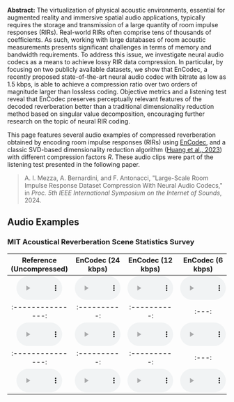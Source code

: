 __Abstract:__ The virtualization of physical acoustic environments, essential for augmented reality and immersive spatial audio applications, typically requires the storage and transmission of a large quantity of room impulse responses (RIRs). Real-world RIRs often comprise tens of thousands of coefficients. As such, working with large databases of room acoustic measurements presents significant challenges in terms of memory and bandwidth requirements. To address this issue, we investigate neural audio codecs as a means to achieve lossy RIR data compression. In particular, by focusing on two publicly available datasets, we show that EnCodec, a recently proposed state-of-the-art neural audio codec with bitrate as low as 1.5 kbps, is able to achieve a compression ratio over two orders of magnitude larger than lossless coding. Objective metrics and a listening test reveal that EnCodec preserves perceptually relevant features of the decoded reverberation better than a traditional dimensionality reduction method based on singular value decomposition, encouraging further research on the topic of neural RIR coding. 

This page features several audio examples of compressed reverberation obtained by encoding room impulse responses (RIRs) using [EnCodec](https://github.com/facebookresearch/encodec), and a classic SVD-based dimensionality reduction algorithm ([Huang et al., 2023](https://doi.org/10.1109/LSP.2023.3306619)) with different compression factors _R_.
These audio clips were part of the listening test presented in the following paper.

> A. I. Mezza, A. Bernardini, and F. Antonacci, "Large-Scale Room Impulse Response Dataset Compression With Neural Audio Codecs," in *Proc. 5th IEEE International Symposium on the Internet of Sounds*, 2024.

## Audio Examples

### MIT Acoustical Reverberation Scene Statistics Survey
| Reference (Uncompressed) | EnCodec (24 kbps) | EnCodec (12 kbps) | EnCodec (6 kbps) | EnCodec (3 kbps) | EnCodec (1.5 kbps) |  SVD (R=16)  | SVD (R=8) | SVD (R=4) |
| :---------------: | :----------: | :----------: | :---: | :----: | :----: | :---: | :-----: | :------------: |
| <audio controls  preload="auto" style="width: 105px"><source src="audio/reference/p300-reference.wav" type="audio/mpeg">Your browser does not support the audio element.</audio> | <audio controls  preload="auto" style="width: 105px"><source src="audio/encodec/p300-24kbps.wav" type="audio/mpeg">Your browser does not support the audio element.</audio> | <audio controls  preload="auto" style="width: 105px"><source src="audio/encodec/p300-12kbps.wav" type="audio/mpeg">Your browser does not support the audio element.</audio> | <audio controls  preload="auto" style="width: 105px"><source src="audio/encodec/p300-6kbps.wav" type="audio/mpeg">Your browser does not support the audio element.</audio> | <audio controls  preload="auto" style="width: 105px"><source src="audio/encodec/p300-3kbps.wav" type="audio/mpeg">Your browser does not support the audio element.</audio>| <audio controls  preload="auto" style="width: 105px"><source src="audio/encodec/p300-1.5kbps.wav" type="audio/mpeg">Your browser does not support the audio element.</audio>|  <audio controls  preload="auto" style="width: 105px"><source src="audio/svd/p300-R=16.wav" type="audio/mpeg">Your browser does not support the audio element.</audio>| <audio controls  preload="auto" style="width: 105px"><source src="audio/svd/p300-R=8.wav" type="audio/mpeg">Your browser does not support the audio element.</audio>| <audio controls  preload="auto" style="width: 105px"><source src="audio/svd/p300-R=4.wav" type="audio/mpeg">Your browser does not support the audio element.</audio>|
| :---------------: | :----------: | :----------: | :---: | :----: | :----: | :---: | :-----: | :------------: |
| <audio controls  preload="auto" style="width: 105px"><source src="audio/reference/p227-reference.wav" type="audio/mpeg">Your browser does not support the audio element.</audio> | <audio controls  preload="auto" style="width: 105px"><source src="audio/encodec/p227-24kbps.wav" type="audio/mpeg">Your browser does not support the audio element.</audio> | <audio controls  preload="auto" style="width: 105px"><source src="audio/encodec/p227-12kbps.wav" type="audio/mpeg">Your browser does not support the audio element.</audio> | <audio controls  preload="auto" style="width: 105px"><source src="audio/encodec/p227-6kbps.wav" type="audio/mpeg">Your browser does not support the audio element.</audio> | <audio controls  preload="auto" style="width: 105px"><source src="audio/encodec/p2273kbps.wav" type="audio/mpeg">Your browser does not support the audio element.</audio>| <audio controls  preload="auto" style="width: 105px"><source src="audio/encodec/p227-1.5kbps.wav" type="audio/mpeg">Your browser does not support the audio element.</audio>|  <audio controls  preload="auto" style="width: 105px"><source src="audio/svd/p227-R=16.wav" type="audio/mpeg">Your browser does not support the audio element.</audio>| <audio controls  preload="auto" style="width: 105px"><source src="audio/svd/p227-R=8.wav" type="audio/mpeg">Your browser does not support the audio element.</audio>| <audio controls  preload="auto" style="width: 105px"><source src="audio/svd/p227-R=4.wav" type="audio/mpeg">Your browser does not support the audio element.</audio>|
| :---------------: | :----------: | :----------: | :---: | :----: | :----: | :---: | :-----: | :------------: |
| <audio controls  preload="auto" style="width: 105px"><source src="audio/reference/DontMeanAthing_Sax-reference.wav" type="audio/mpeg">Your browser does not support the audio element.</audio> | <audio controls  preload="auto" style="width: 105px"><source src="audio/encodec/DontMeanAthing_Sax-24kbps.wav" type="audio/mpeg">Your browser does not support the audio element.</audio> | <audio controls  preload="auto" style="width: 105px"><source src="audio/encodec/DontMeanAthing_Sax-12kbps.wav" type="audio/mpeg">Your browser does not support the audio element.</audio> | <audio controls  preload="auto" style="width: 105px"><source src="audio/encodec/DontMeanAthing_Sax-6kbps.wav" type="audio/mpeg">Your browser does not support the audio element.</audio> | <audio controls  preload="auto" style="width: 105px"><source src="audio/encodec/DontMeanAthing_Sax-3kbps.wav" type="audio/mpeg">Your browser does not support the audio element.</audio>| <audio controls  preload="auto" style="width: 105px"><source src="audio/encodec/DontMeanAthing_Sax-1.5kbps.wav" type="audio/mpeg">Your browser does not support the audio element.</audio>|  <audio controls  preload="auto" style="width: 105px"><source src="audio/svd/DontMeanAthing_Sax-R=16.wav" type="audio/mpeg">Your browser does not support the audio element.</audio>| <audio controls  preload="auto" style="width: 105px"><source src="audio/svd/DontMeanAthing_Sax-R=8.wav" type="audio/mpeg">Your browser does not support the audio element.</audio>| <audio controls  preload="auto" style="width: 105px"><source src="audio/svd/DontMeanAthing_Sax-R=4.wav" type="audio/mpeg">Your browser does not support the audio element.</audio>|
